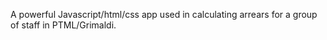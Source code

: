 A powerful Javascript/html/css app used in calculating arrears for a group of staff in PTML/Grimaldi.
